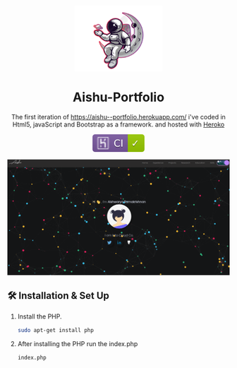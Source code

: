 <div align="center">
  <img alt="Logo" src="https://github.com/Aishwarya-Ramakrishnan22/Aishu-Portfolio/blob/master/Portfolio/astro-removebg-preview.png" width="200" />
</div>
<h1 align="center">
  Aishu-Portfolio
</h1>
<p align="center">
  The first iteration of <a href="https://aishu--portfolio.herokuapp.com/" target="_blank">https://aishu--portfolio.herokuapp.com/</a> i've coded in Html5, javaScript and Bootstrap as a framework.  and hosted with <a href="https://www.heroko.com/" target="_blank">Heroko</a>
</p>

<p align="center">
  <a href="#" target="_blank">
    <img src="https://github.com/Aishwarya-Ramakrishnan22/Aishu-Portfolio/blob/master/succeeded.svg" />
  </a>
</p>

![demo](https://github.com/Aishwarya-Ramakrishnan22/Aishu-Portfolio/blob/master/aishu.png)



## 🛠 Installation & Set Up

1. Install the PHP.

   ```sh
   sudo apt-get install php
   ```

2. After installing the PHP run the index.php

   ```sh
   index.php
   ```
